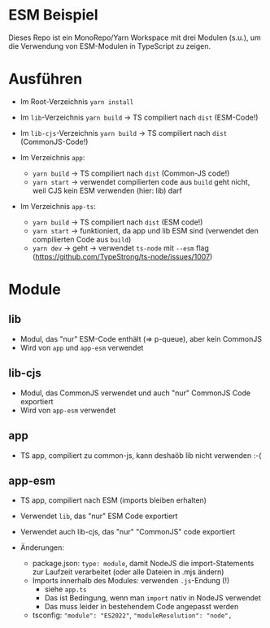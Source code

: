 # ESM Beispiel

Dieses Repo ist ein MonoRepo/Yarn Workspace mit drei Modulen (s.u.), um die Verwendung
von ESM-Modulen in TypeScript zu zeigen.

# Ausführen

- Im Root-Verzeichnis `yarn install`
- Im `lib`-Verzeichnis `yarn build` -> TS compiliert nach `dist` (ESM-Code!)
- Im `lib-cjs`-Verzeichnis `yarn build` -> TS compiliert nach `dist` (CommonJS-Code!)

- Im Verzeichnis `app`:
  - `yarn build` -> TS compiliert nach `dist` (Common-JS code!)
  - `yarn start` -> verwendet compilierten code aus `build` geht nicht, weil CJS kein ESM verwenden (hier: lib) darf
- Im Verzeichnis `app-ts`:
  - `yarn build` -> TS compiliert nach `dist` (ESM code!)
  - `yarn start` -> funktioniert, da app und lib ESM sind (verwendet den compilierten Code aus `build`)
  - `yarn dev` -> geht -> verwendet `ts-node` mit `--esm` flag (https://github.com/TypeStrong/ts-node/issues/1007)

# Module

## lib

- Modul, das "nur" ESM-Code enthält (=> p-queue), aber kein CommonJS
- Wird von `app` und `app-esm` verwendet

## lib-cjs

- Modul, das CommonJS verwendet und auch "nur" CommonJS Code exportiert
- Wird von `app-esm` verwendet

## app

- TS app, compiliert zu common-js, kann deshaöb lib nicht verwenden :-(

## app-esm

- TS app, compiliert nach ESM (imports bleiben erhalten)
- Verwendet `lib`, das "nur" ESM Code exportiert
- Verwendet auch lib-cjs, das "nur" "CommonJS" code exportiert

- Änderungen:
  - package.json: `type: module`, damit NodeJS die import-Statements zur Laufzeit verarbeitet (oder alle Dateien in .mjs ändern)
  - Imports innerhalb des Modules: verwenden `.js`-Endung (!)
    - siehe `app.ts`
    - Das ist Bedingung, wenn man `import` nativ in NodeJS verwendet
    - Das muss leider in bestehendem Code angepasst werden
  - tsconfig: `"module": "ES2022"`, `"moduleResolution": "node",`
